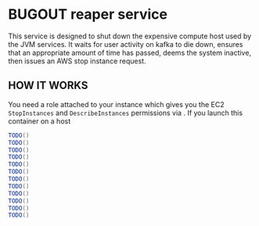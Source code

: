 # BUGOUT reaper service

This service is designed to shut down the expensive
compute host used by the JVM services.  It waits
for user activity on kafka to die down, ensures
that an appropriate amount of time has passed,
deems the system inactive, then issues an AWS stop
instance request.

## HOW IT WORKS

You need a role attached to your instance which gives you the EC2 `StopInstances` and `DescribeInstances` permissions via .  If you launch this container on a host

```scala
TODO()
TODO()
TODO()
TODO()
TODO()
TODO()
TODO()
TODO()
TODO()
TODO()
TODO()
TODO()
```
